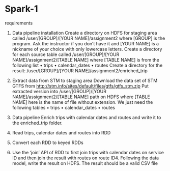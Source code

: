 # Spark-1
requirements
1. Data pipeline installation
Create a directory on HDFS for staging area called /user/[GROUP]/[YOUR NAME]/assignment2
where [GROUP] is the program. Ask the instructor if you don’t have it and [YOUR NAME] is a 
nickname of your choice with only lowercase letters.
Create a directory for each source table called /user/[GROUP]/[YOUR NAME]/assignment2/[TABLE 
NAME] where [TABLE NAME] is from the following list
• trips
• calendar_dates
• routes
Create a directory for the result: /user/[GROUP]/[YOUR NAME]/assignment2/enriched_trip

2. Extract data from STM to staging area
Download the data set of STM GTFS from http://stm.info/sites/default/files/gtfs/gtfs_stm.zip
Put extracted version into /user/[GROUP]/[YOUR NAME]/assignment2/[TABLE NAME] path on 
HDFS where [TABLE NAME] here is the name of file without extension.
We just need the following tables
• trips
• calendar_dates
• routes

3. Data pipeline
Enrich trips with calendar dates and routes and write it to the enriched_trip folder.
1. Read trips, calendar dates and routes into RDD
2. Convert each RDD to keyed RDDs
3. Use the ‘join’ API of RDD to first join trips with calendar dates on service ID and then join the 
result with routes on route ID4. Following the data model, write the result on HDFS. The result should be a valid CSV file
